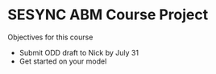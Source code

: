 # SESYNC ABM Course Project

Objectives for this course
- Submit ODD draft to Nick by July 31
- Get started on your model

